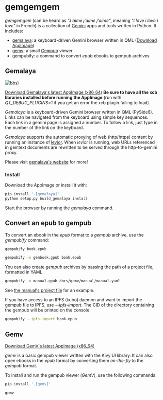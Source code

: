 # gemgemgem

*gemgemgem* (can be heard as *"J'aime j'aime j'aime"*, meaning
*"I love i love i love"* in French) is a collection of
[Gemini](https://geminiprotocol.net) apps and tools
written in Python. It includes:

- [gemalaya](https://gemalaya.gitlab.io): a keyboard-driven Gemini browser written in QML ([Download AppImage](https://gitlab.com/cipres/gemgemgem/-/releases/continuous-master/downloads/Gemalaya-latest-x86_64.AppImage))
- [gemv](#gemv): a small [Gempub](https://codeberg.org/oppenlab/gempub) viewer
- gempubify: a command to convert *epub* ebooks to gempub archives

## Gemalaya

![bbs](https://gitlab.com/cipres/gemgemgem/-/raw/master/media/screenshots/gemalaya-bbs-vim-small.png))

[Download Gemalaya's latest AppImage (x86_64)](https://gitlab.com/cipres/gemgemgem/-/releases/continuous-master/downloads/Gemalaya-latest-x86_64.AppImage) **Be sure to have all the xcb libraries installed before running the AppImage** (run with *QT_DEBUG_PLUGINS=1* if you get an error the xcb plugin failing to
load)

*Gemalaya* is a keyboard-driven Gemini browser written in QML (PySide6).
Links can be navigated from the keyboard using simple key sequences.
Each link in a gemini page is assigned a number. To follow a link, just type in
the number of the link on the keyboard.

*Gemalaya* supports the automatic proxying of web (http/https) content
by running an instance of [levior](https://gitlab.com/cipres/levior).
When *levior* is running, web URLs referenced in gemtext documents
are rewritten to be served through the http-to-gemini proxy.

Please visit [gemalaya's website](https://gemalaya.gitlab.io) for more!

### Install

Download the AppImage or install it with:

```sh
pip install '.[gemalaya]'
python setup.py build_gemalaya install
```

Start the browser by running the *gemalaya* command.

## Convert an epub to gempub

To convert an ebook in the *epub* format to a *gempub* archive,
use the *gempubify* command:

```sh
gempubify book.epub

gempubify -o gembook.gpub book.epub
```

You can also create *gempub* archives by passing the path of
a project file, formatted in YAML.

```sh
gempubify -o manual.gpub docs/gemv/manual/manual.yaml
```

See [the manual's project file](https://gitlab.com/cipres/gemgemgem/-/blob/master/docs/gemv/manual/manual.yaml) for an example.

If you have access to an IPFS (kubo) daemon and want to import the
gempub file to IPFS, use *--ipfs-import*. The CID of the directory
containing the gempub will be printed on the console.

```sh
gempubify --ipfs-import book.epub
```

## Gemv

[Download GemV's latest AppImage (x86_64)](https://gitlab.com/cipres/gemgemgem/-/releases/continuous-master/downloads/GemV-latest-x86_64.AppImage)

*gemv* is a basic gempub viewer written with the Kivy UI library.
It can also open ebooks in the *epub* format by converting them
*on-the-fly* to the *gempub* format.

To install and run the gempub viewer (*GemV*), use the following commands:

```sh
pip install '.[gemv]'

gemv
```
